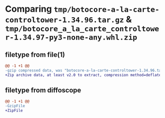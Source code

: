 # Comparing `tmp/botocore-a-la-carte-controltower-1.34.96.tar.gz` & `tmp/botocore_a_la_carte_controltower-1.34.97-py3-none-any.whl.zip`

## filetype from file(1)

```diff
@@ -1 +1 @@
-gzip compressed data, was "botocore-a-la-carte-controltower-1.34.96.tar", last modified: Thu May  2 01:01:17 2024, max compression
+Zip archive data, at least v2.0 to extract, compression method=deflate
```

## filetype from diffoscope

```diff
@@ -1 +1 @@
-GzipFile
+ZipFile
```

